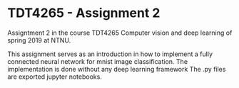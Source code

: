 # TDT4265 - Assignment 2

Assigntment 2 in the course TDT4265 Computer vision and deep learning of spring 2019 at NTNU.

This assignment serves as an introduction in how to implement a fully connected neural network for mnist image classification. The implementation is done without any deep learning framework
The .py files are exported jupyter notebooks.